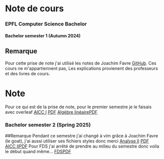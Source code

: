 # Note de cours


### EPFL Computer Science Bachelor
#### Bachelor semester 1 (Autumn 2024)

## Remarque
Pour cette prise de note j'ai utilisé les notes de Joachim Favre [GitHub](https://github.com/JoachimFavre/UniversityNotes/tree/master). Ces cours ne m'appartiennent pas, Les explications provienent des professeurs et des livres de cours.

# Note
Pour ce qui est de la prise de note, pour le premier semestre je le faisais avec overleaf
[AICC I](https://www.overleaf.com/read/httyzkgthpwd#14e403) [PDF]([AICC_quiz_1.pdf](https://github.com/user-attachments/files/20511318/AICC_quiz_1.pdf))
[Algèbre linéaire](https://www.overleaf.com/read/jghqdrzjrdxz#79162c)[PDF]([Chapter__Review_Notes.pdf](https://github.com/user-attachments/files/20511363/Chapter__Review_Notes.pdf))


### Bachelor semester 2 (Spring 2025)
##Remarque
Pendant ce semestre j'ai changé à vim grâce à Joachim Favre (le goat), j'ai aussi utiliser ses fichiers styles donc merci
[Analyse II](https://www.overleaf.com/read/hcfrbrtbtkfq#d26d64) [PDF]([Analyse_II_Prof__Lachowska_Anna_EPFL.pdf](https://github.com/user-attachments/files/20511374/Analyse_II_Prof__Lachowska_Anna_EPFL.pdf)
)
[AICC II](https://www.overleaf.com/read/rsgdckjsrrmf#3b69a9)[PDF]([AICC_II_Prof__Michael_Gastpar_EPFL.pdf](https://github.com/user-attachments/files/20511384/AICC_II_Prof__Michael_Gastpar_EPFL.pdf)
)
Pour FDS j'ai arrêté de prendre au milieu du semestre donc voila le début quand même...
[FDS](https://www.overleaf.com/read/mfknbgbbvfrf#8e97c6)[PDF]([FDS_Prof__Mirjana_Stojilovic_EPFL.pdf](https://github.com/user-attachments/files/20511405/FDS_Prof__Mirjana_Stojilovic_EPFL.pdf)
)
